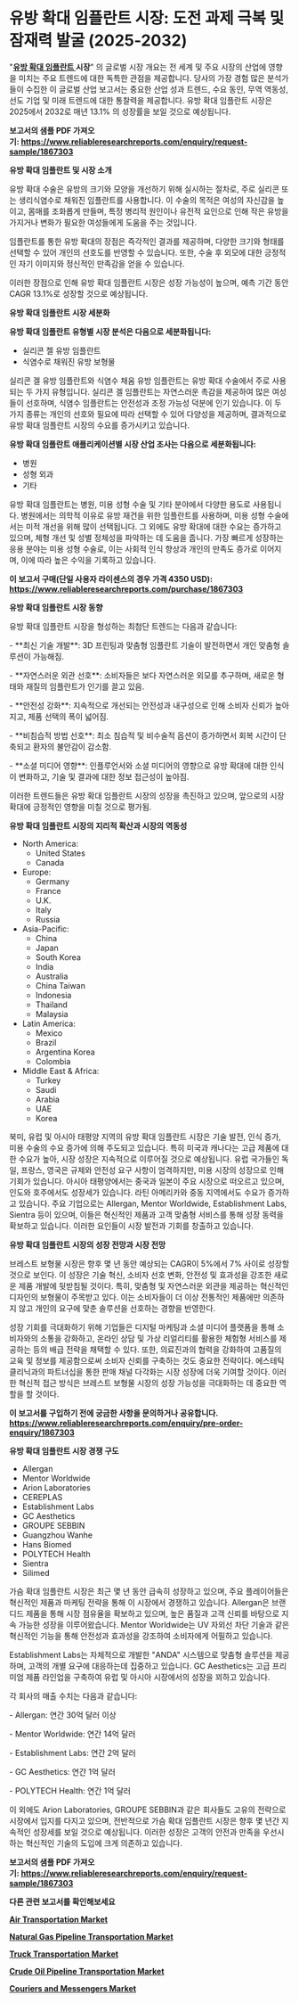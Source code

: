 <p><h1>유방 확대 임플란트 시장: 도전 과제 극복 및 잠재력 발굴 (2025-2032)</h1></p><p>"<strong><a href="https://www.reliableresearchreports.com/breast-augmentation-implants-r1867303?utm_campaign=105&utm_medium=7&utm_source=Github&utm_content=ia&utm_term=06032025&utm_id=breast-augmentation-implants">유방 확대 임플란트&nbsp;</a></strong><strong>시장</strong>" 의 글로벌 시장 개요는 전 세계 및 주요 시장의 산업에 영향을 미치는 주요 트렌드에 대한 독특한 관점을 제공합니다. 당사의 가장 경험 많은 분석가들이 수집한 이 글로벌 산업 보고서는 중요한 산업 성과 트렌드, 수요 동인, 무역 역동성, 선도 기업 및 미래 트렌드에 대한 통찰력을 제공합니다. 유방 확대 임플란트 시장은 2025에서 2032로 매년 13.1% 의 성장률을 보일 것으로 예상됩니다.&nbsp;</p>
<p><strong>보고서의 샘플 PDF 가져오기:&nbsp;<a href="https://www.reliableresearchreports.com/enquiry/request-sample/1867303?utm_campaign=105&utm_medium=7&utm_source=Github&utm_content=ia&utm_term=06032025&utm_id=breast-augmentation-implants">https://www.reliableresearchreports.com/enquiry/request-sample/1867303</a></strong></p>
<p><strong>유방 확대 임플란트 및 시장 소개</strong></p>
<p><p>유방 확대 수술은 유방의 크기와 모양을 개선하기 위해 실시하는 절차로, 주로 실리콘 또는 생리식염수로 채워진 임플란트를 사용합니다. 이 수술의 목적은 여성의 자신감을 높이고, 몸매를 조화롭게 만들며, 특정 병리적 원인이나 유전적 요인으로 인해 작은 유방을 가지거나 변화가 필요한 여성들에게 도움을 주는 것입니다. </p><p>임플란트를 통한 유방 확대의 장점은 즉각적인 결과를 제공하며, 다양한 크기와 형태를 선택할 수 있어 개인의 선호도를 반영할 수 있습니다. 또한, 수술 후 외모에 대한 긍정적인 자기 이미지와 정신적인 만족감을 얻을 수 있습니다. </p><p>이러한 장점으로 인해 유방 확대 임플란트 시장은 성장 가능성이 높으며, 예측 기간 동안 CAGR 13.1%로 성장할 것으로 예상됩니다.</p></p>
<p><strong>유방 확대 임플란트 시장 세분화</strong></p>
<p><strong>유방 확대 임플란트 유형별 시장 분석은 다음으로 세분화됩니다:</strong></p>
<p><ul><li>실리콘 젤 유방 임플란트</li><li>식염수로 채워진 유방 보형물</li></ul></p>
<p><p>실리콘 겔 유방 임플란트와 식염수 채움 유방 임플란트는 유방 확대 수술에서 주로 사용되는 두 가지 유형입니다. 실리콘 겔 임플란트는 자연스러운 촉감을 제공하여 많은 여성들이 선호하며, 식염수 임플란트는 안전성과 조정 가능성 덕분에 인기 있습니다. 이 두 가지 종류는 개인의 선호와 필요에 따라 선택할 수 있어 다양성을 제공하며, 결과적으로 유방 확대 임플란트 시장의 수요를 증가시키고 있습니다.</p></p>
<p><strong>유방 확대 임플란트 애플리케이션별 시장 산업 조사는 다음으로 세분화됩니다:</strong></p>
<p><ul><li>병원</li><li>성형 외과</li><li>기타</li></ul></p>
<p><p>유방 확대 임플란트는 병원, 미용 성형 수술 및 기타 분야에서 다양한 용도로 사용됩니다. 병원에서는 의학적 이유로 유방 재건을 위한 임플란트를 사용하며, 미용 성형 수술에서는 미적 개선을 위해 많이 선택됩니다. 그 외에도 유방 확대에 대한 수요는 증가하고 있으며, 체형 개선 및 성별 정체성을 파악하는 데 도움을 줍니다. 가장 빠르게 성장하는 응용 분야는 미용 성형 수술로, 이는 사회적 인식 향상과 개인의 만족도 증가로 이어지며, 이에 따라 높은 수익을 기록하고 있습니다.</p></p>
<p><strong>이 보고서 구매(단일 사용자 라이센스의 경우 가격 4350 USD): <a href="https://www.reliableresearchreports.com/purchase/1867303?utm_campaign=105&utm_medium=7&utm_source=Github&utm_content=ia&utm_term=06032025&utm_id=breast-augmentation-implants">https://www.reliableresearchreports.com/purchase/1867303</a></strong></p>
<p><strong>유방 확대 임플란트 시장 동향</strong></p>
<p><p>유방 확대 임플란트 시장을 형성하는 최첨단 트렌드는 다음과 같습니다:</p><p>- **최신 기술 개발**: 3D 프린팅과 맞춤형 임플란트 기술이 발전하면서 개인 맞춤형 솔루션이 가능해짐. </p><p>- **자연스러운 외관 선호**: 소비자들은 보다 자연스러운 외모를 추구하며, 새로운 형태와 재질의 임플란트가 인기를 끌고 있음.</p><p>- **안전성 강화**: 지속적으로 개선되는 안전성과 내구성으로 인해 소비자 신뢰가 높아지고, 제품 선택의 폭이 넓어짐.</p><p>- **비침습적 방법 선호**: 최소 침습적 및 비수술적 옵션이 증가하면서 회복 시간이 단축되고 환자의 불안감이 감소함.</p><p>- **소셜 미디어 영향**: 인플루언서와 소셜 미디어의 영향으로 유방 확대에 대한 인식이 변화하고, 기술 및 결과에 대한 정보 접근성이 높아짐.</p><p>이러한 트렌드들은 유방 확대 임플란트 시장의 성장을 촉진하고 있으며, 앞으로의 시장 확대에 긍정적인 영향을 미칠 것으로 평가됨.</p></p>
<p><strong>유방 확대 임플란트 시장의 지리적 확산과 시장의 역동성</strong></p>
<p><ul>
    <li>
        North America:
        <ul>
            <li>United States</li>
            <li>Canada</li>
        </ul>
    </li>
    <li>
        Europe:
        <ul>
            <li>Germany</li>
            <li>France</li>
            <li>U.K.</li>
            <li>Italy</li>
            <li>Russia</li>
        </ul>
    </li>
    <li>
        Asia-Pacific:
        <ul>
            <li>China</li>
            <li>Japan</li>
            <li>South Korea</li>
            <li>India</li>
            <li>Australia</li>
            <li>China Taiwan</li>
            <li>Indonesia</li>
            <li>Thailand</li>
            <li>Malaysia</li>
        </ul>
    </li>
    <li>
        Latin America:
        <ul>
            <li>Mexico</li>
            <li>Brazil</li>
            <li>Argentina Korea</li>
            <li>Colombia</li>
        </ul>
    </li>
    <li>
        Middle East & Africa:
        <ul>
            <li>Turkey</li>
            <li>Saudi</li>
            <li>Arabia</li>
            <li>UAE</li>
            <li>Korea</li>
        </ul>
    </li>
    </ul></p>
<p><p>북미, 유럽 및 아시아 태평양 지역의 유방 확대 임플란트 시장은 기술 발전, 인식 증가, 미용 수술의 수요 증가에 의해 주도되고 있습니다. 특히 미국과 캐나다는 고급 제품에 대한 수요가 높아, 시장 성장은 지속적으로 이루어질 것으로 예상됩니다. 유럽 국가들인 독일, 프랑스, 영국은 규제와 안전성 요구 사항이 엄격하지만, 미용 시장의 성장으로 인해 기회가 있습니다. 아시아 태평양에서는 중국과 일본이 주요 시장으로 떠오르고 있으며, 인도와 호주에서도 성장세가 있습니다. 라틴 아메리카와 중동 지역에서도 수요가 증가하고 있습니다. 주요 기업으로는 Allergan, Mentor Worldwide, Establishment Labs, Sientra 등이 있으며, 이들은 혁신적인 제품과 고객 맞춤형 서비스를 통해 성장 동력을 확보하고 있습니다. 이러한 요인들이 시장 발전과 기회를 창출하고 있습니다.</p></p>
<p><strong>유방 확대 임플란트 시장의 성장 전망과 시장 전망</strong></p>
<p><p>브레스트 보형물 시장은 향후 몇 년 동안 예상되는 CAGR이 5%에서 7% 사이로 성장할 것으로 보인다. 이 성장은 기술 혁신, 소비자 선호 변화, 안전성 및 효과성을 강조한 새로운 제품 개발에 뒷받침될 것이다. 특히, 맞춤형 및 자연스러운 외관을 제공하는 혁신적인 디자인의 보형물이 주목받고 있다. 이는 소비자들이 더 이상 전통적인 제품에만 의존하지 않고 개인의 요구에 맞춘 솔루션을 선호하는 경향을 반영한다.</p><p>성장 기회를 극대화하기 위해 기업들은 디지털 마케팅과 소셜 미디어 플랫폼을 통해 소비자와의 소통을 강화하고, 온라인 상담 및 가상 리얼리티를 활용한 체험형 서비스를 제공하는 등의 배급 전략을 채택할 수 있다. 또한, 의료진과의 협력을 강화하여 고품질의 교육 및 정보를 제공함으로써 소비자 신뢰를 구축하는 것도 중요한 전략이다. 에스테틱 클리닉과의 파트너십을 통한 판매 채널 다각화는 시장 성장에 더욱 기여할 것이다. 이러한 혁신적 접근 방식은 브레스트 보형물 시장의 성장 가능성을 극대화하는 데 중요한 역할을 할 것이다.</p></p>
<p><strong>이 보고서를 구입하기 전에 궁금한 사항을 문의하거나 공유합니다. <a href="https://www.reliableresearchreports.com/enquiry/pre-order-enquiry/1867303?utm_campaign=105&utm_medium=7&utm_source=Github&utm_content=ia&utm_term=06032025&utm_id=breast-augmentation-implants">https://www.reliableresearchreports.com/enquiry/pre-order-enquiry/1867303</a></strong></p>
<p><strong>유방 확대 임플란트 시장 경쟁 구도</strong></p>
<p><ul><li>Allergan</li><li>Mentor Worldwide</li><li>Arion Laboratories</li><li>CEREPLAS</li><li>Establishment Labs</li><li>GC Aesthetics</li><li>GROUPE SEBBIN</li><li>Guangzhou Wanhe</li><li>Hans Biomed</li><li>POLYTECH Health</li><li>Sientra</li><li>Silimed</li></ul></p>
<p><p>가슴 확대 임플란트 시장은 최근 몇 년 동안 급속히 성장하고 있으며, 주요 플레이어들은 혁신적인 제품과 마케팅 전략을 통해 이 시장에서 경쟁하고 있습니다. Allergan은 브랜디드 제품을 통해 시장 점유율을 확보하고 있으며, 높은 품질과 고객 신뢰를 바탕으로 지속 가능한 성장을 이루어왔습니다. Mentor Worldwide는 UV 자외선 차단 기술과 같은 혁신적인 기능을 통해 안전성과 효과성을 강조하여 소비자에게 어필하고 있습니다.</p><p>Establishment Labs는 자체적으로 개발한 "ANDA" 시스템으로 맞춤형 솔루션을 제공하며, 고객의 개별 요구에 대응하는데 집중하고 있습니다. GC Aesthetics는 고급 프리미엄 제품 라인업을 구축하여 유럽 및 아시아 시장에서의 성장을 꾀하고 있습니다.</p><p>각 회사의 매출 수치는 다음과 같습니다:</p><p>- Allergan: 연간 30억 달러 이상</p><p>- Mentor Worldwide: 연간 14억 달러</p><p>- Establishment Labs: 연간 2억 달러</p><p>- GC Aesthetics: 연간 1억 달러</p><p>- POLYTECH Health: 연간 1억 달러</p><p>이 외에도 Arion Laboratories, GROUPE SEBBIN과 같은 회사들도 고유의 전략으로 시장에서 입지를 다지고 있으며, 전반적으로 가슴 확대 임플란트 시장은 향후 몇 년간 지속적인 성장세를 보일 것으로 예상됩니다. 이러한 성장은 고객의 안전과 만족을 우선시하는 혁신적인 기술의 도입에 크게 의존하고 있습니다.</p></p>
<p><strong>보고서의 샘플 PDF 가져오기:&nbsp;<a href="https://www.reliableresearchreports.com/enquiry/request-sample/1867303?utm_campaign=105&utm_medium=7&utm_source=Github&utm_content=ia&utm_term=06032025&utm_id=breast-augmentation-implants">https://www.reliableresearchreports.com/enquiry/request-sample/1867303</a></strong></p>
<p><strong></strong></p>
<p><strong></strong></p>
<p><strong></strong></p>
<p><strong></strong></p>
<p><strong>다른 관련 보고서를 확인해보세요</strong></p>
<p><strong><p><a href="https://github.com/rigelciara0p/Market-Research-Report-List-1/blob/main/air-transportation-market.md?utm_campaign=105&utm_medium=7&utm_source=Github&utm_content=ia&utm_term=06032025&utm_id=breast-augmentation-implants">Air Transportation Market</a></p><p><a href="https://github.com/koopalujale2/Market-Research-Report-List-1/blob/main/natural-gas-pipeline-transportation-market.md?utm_campaign=105&utm_medium=7&utm_source=Github&utm_content=ia&utm_term=06032025&utm_id=breast-augmentation-implants">Natural Gas Pipeline Transportation Market</a></p><p><a href="https://github.com/lecaneidreks/Market-Research-Report-List-1/blob/main/truck-transportation-market.md?utm_campaign=105&utm_medium=7&utm_source=Github&utm_content=ia&utm_term=06032025&utm_id=breast-augmentation-implants">Truck Transportation Market</a></p><p><a href="https://github.com/tineamonaya/Market-Research-Report-List-1/blob/main/crude-oil-pipeline-transportation-market.md?utm_campaign=105&utm_medium=7&utm_source=Github&utm_content=ia&utm_term=06032025&utm_id=breast-augmentation-implants">Crude Oil Pipeline Transportation Market</a></p><p><a href="https://github.com/jamesgomez337/Market-Research-Report-List-1/blob/main/couriers-and-messengers-market.md?utm_campaign=105&utm_medium=7&utm_source=Github&utm_content=ia&utm_term=06032025&utm_id=breast-augmentation-implants">Couriers and Messengers Market</a></p></strong></p>
<p></p>